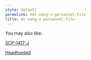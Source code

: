 ```yaml
---
style: default
permalink: Xdr-vang-s-personnel-file
title: dr-vang-s-personnel-file
---
```

You may also like:

[SCP-1417-J](http://scp-wiki.net/scp-1417-j)

[Headhunted](http://scp-wiki.net/headhunted)
